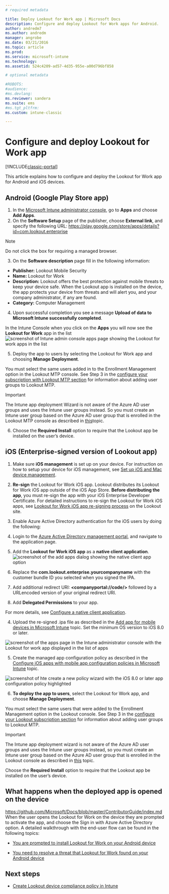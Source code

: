 ```yaml
---
# required metadata

title: Deploy Lookout for Work app | Microsoft Docs
description: Configure and deploy Lookout for Work apps for Android.
author: andredm7
ms.author: andredm
manager: angrobe
ms.date: 03/21/2016
ms.topic: article
ms.prod:
ms.service: microsoft-intune
ms.technology:
ms.assetid: 524c4209-ad57-4d35-955e-a00d796bf858

# optional metadata

#ROBOTS:
#audience:
#ms.devlang:
ms.reviewer: sandera
ms.suite: ems
#ms.tgt_pltfrm:
ms.custom: intune-classic

---
```


# Configure and deploy Lookout for Work app

[!INCLUDE[classic-portal](../includes/classic-portal.md)]

This article explains how to configure and deploy the Lookout for Work app for Android and iOS devices.

## Android (Google Play Store app)

1.	In the [Microsoft Intune administrator console](https://manage.microsoft.com), go to **Apps** and choose **Add Apps**.
2.	On the **Software Setup** page of the publisher, choose **External link**, and specify the following URL:  https://play.google.com/store/apps/details?id=com.lookout.enterprise
  >[!NOTE]
  >Do not click the box for requiring a managed browser.

3.	On the **Software description** page fill in the following information:
  * **Publisher:** Lookout Mobile Security
  * **Name:**   Lookout for Work
  * **Description:**  Lookout offers the best protection against mobile threats to keep your device safe. When the Lookout app is installed on the device, the app protects your device from threats and will alert you, and your company administrator, if any are found.
  * **Category:** Computer Management

4. Upon successful completion you see a message **Upload of data to Microsoft Intune successfully completed**.

  In the Intune Console when you click on the **Apps** you will now see the **Lookout for Work** app in the list
  ![screenshot of Intune admin console apps page showing the Lookout for work apps in the list](../media/mtp/lookout-app-listed-intune-console.png)

5. Deploy the app to users by selecting the Lookout for Work app and choosing  **Manage Deployment**.

  You must select the same users added in to the Enrollment Management option in the Lookout MTP console.  See Step 3 in the [configure your subscription with Lookout MTP section](configure-and-deploy-lookout-for-work-apps.md) for information about adding user groups to Lookout MTP.

  >[!IMPORTANT]
  > The Intune app deployment Wizard is not aware of the Azure AD user groups and uses the Intune user groups instead. So you must create an Intune user group based on the Azure AD user group that is enrolled in the Lookout MTP console as described in [this](plan-your-user-and-device-groups.md)topic.

6. Choose the **Required Install** option to require that the Lookout app be installed on the user’s device.

## iOS (Enterprise-signed version of Lookout app)

1. Make sure **iOS management** is set up on your device. For instruction on how to setup your device for iOS management, see [Set up iOS and Mac device management](set-up-ios-and-mac-management-with-microsoft-intune.md).

2. **Re-sign** the Lookout for Work iOS app. Lookout distributes its Lookout for Work iOS app outside of the iOS App Store. **Before distributing the app**, you must re-sign the app with your iOS Enterprise Developer Certificate. For detailed instructions to re-sign the Lookout for Work iOS apps, see [Lookout for Work iOS app re-signing process](https://personal.support.lookout.com/hc/articles/114094038714) on the Lookout site.

3. Enable Azure Active Directory authentication for the iOS users by doing the following:
  1.  Login to the [Azure Active Directory management portal](https://manage.windowsazure.com), and navigate to the application page.
  2.  Add the **Lookout for Work iOS app** as a **native client application**.
  ![screenshot of the add apps dialog showing the native client app option](../media/mtp/aad-add-app.png)
  3. Replace the **com.lookout.enterprise.yourcompanyname** with the customer bundle ID you selected when you signed the IPA.
  4.  Add additional redirect URI: **&lt;companyportal://code/>** followed by a URLencoded version of your original redirect URI.
  5.  Add **Delegated Permissions** to your app.

  For more details, see [Configure a native client application](https://azure.microsoft.com/documentation/articles/app-service-mobile-how-to-configure-active-directory-authentication/#optional-configure-a-native-client-application).

4. Upload the re-signed .ipa file as described in the [Add app for mobile devices in Microsoft Intune](https://docs.microsoft.com/intune/deploy-use/add-apps-for-mobile-devices-in-microsoft-intune) topic. Set the minimum OS version to iOS 8.0 or later.

  ![screenshot of the apps page in the Intune administrator console with the Lookout for work app displayed in the list of apps](../media/mtp/ios-app-uploaded-intune.png)

5. Create the managed app configuration policy as described in the [Configure iOS apps with mobile app configuration policies in Microsoft Intune](https://docs.microsoft.com/intune/deploy-use/configure-ios-apps-with-mobile-app-configuration-policies-in-microsoft-intune) topic.

  ![screenshot of hte create a new policy wizard with the iOS 8.0 or later app configuration policy highlighted](../media/mtp/ios-app-config.png)

6. **To deploy the app to users**, select the Lookout for Work app, and choose **Manage Deployment**.

  You must select the same users that were added to the Enrollment Management option in the Lookout  console.  See Step 3 in the [configure your Lookout subscription section](https://docs.microsoft.com/sccm/protect/deploy-use/configure-and-deploy-lookout-for-work-apps) for information about adding user groups to Lookout MTP.

  >[!IMPORTANT]
  > The Intune app deployment wizard is not aware of the Azure AD user groups and uses the Intune user groups instead, so you must create an Intune user group based on the Azure AD user group that is enrolled in the Lookout console as described in [this](plan-your-user-and-device-groups.md) topic.

  Choose the **Required Install** option to require that the Lookout app be installed on the user’s device.

## What happens when the deployed app is opened on the device
https://github.com/Microsoft/Docs/blob/master/ContributorGuide/index.md
When the user opens the Lookout for Work on the device they are prompted to activate the app, and choose the Sign in with Azure Active Directory option. A detailed walkthrough with the end-user flow can be found in the following topics:

* [You are prompted to install Lookout for Work on your Android device](https://docs.microsoft.com/intune/enduser/you-are-prompted-to-install-lookout-for-work-android)

* [You need to resolve a threat that Lookout for Work found on your Android device](https://docs.microsoft.com/intune/enduser/you-need-to-resolve-a-threat-found-by-lookout-for-work-android)

## Next steps
* [Create Lookout device compliance policy in Intune](https://docs.microsoft.com/sccm/protect/deploy-use/enable-device-threat-protection-rule-compliance-policy)
